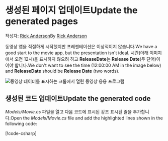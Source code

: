 # <a name="update-the-generated-pages"></a><span data-ttu-id="6d25d-101">생성된 페이지 업데이트</span><span class="sxs-lookup"><span data-stu-id="6d25d-101">Update the generated pages</span></span>

<span data-ttu-id="6d25d-102">작성자: [Rick Anderson](https://twitter.com/RickAndMSFT)</span><span class="sxs-lookup"><span data-stu-id="6d25d-102">By [Rick Anderson](https://twitter.com/RickAndMSFT)</span></span>

<span data-ttu-id="6d25d-103">동영상 앱을 적절하게 시작했지만 프레젠테이션은 이상적이지 않습니다.</span><span class="sxs-lookup"><span data-stu-id="6d25d-103">We have a good start to the movie app, but the presentation isn't ideal.</span></span> <span data-ttu-id="6d25d-104">시간(아래 이미지에서 오전 12시)을 표시하지 않으려 하고 **ReleaseDate**는 **Release Date**(두 단어)이어야 합니다.</span><span class="sxs-lookup"><span data-stu-id="6d25d-104">We don't want to see the time (12:00:00 AM in the image below) and **ReleaseDate** should be **Release Date** (two words).</span></span>

![동영상 데이터를 표시하는 크롬에서 열린 동영상 응용 프로그램](../../tutorials/razor-pages/sql/_static/m55.png)

## <a name="update-the-generated-code"></a><span data-ttu-id="6d25d-106">생성된 코드 업데이트</span><span class="sxs-lookup"><span data-stu-id="6d25d-106">Update the generated code</span></span>

<span data-ttu-id="6d25d-107">*Models/Movie.cs* 파일을 열고 다음 코드에 표시된 강조 표시된 줄을 추가합니다.</span><span class="sxs-lookup"><span data-stu-id="6d25d-107">Open the *Models/Movie.cs* file and add the highlighted lines shown in the following code:</span></span>

[!code-csharp[](code/Models/Movie.cs?highlight=2,11-12)]
